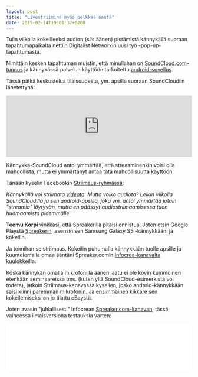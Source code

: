```yaml
---
layout: post
title: "Livestriiminä myös pelkkää ääntä"
date: 2015-02-14T19:01:37+0200
---
```


Tulin viikolla kokeilleeksi audion (siis äänen) pistämistä kännykällä suoraan tapahtumapaikalta nettiin Digitalist Networkin uusi työ -pop-up-tapahtumasta.

Nimittäin kesken tapahtuman muistin, että minullahan on [SoundCloud.com-tunnus](https://soundcloud.com/infocrea-fi) ja kännykässä palvelun käyttöön tarkoitettu [android-sovellus](https://play.google.com/store/apps/details?id=com.soundcloud.android).<!--more-->

Tässä pätkä keskustelua tilaisuudesta, ym. apsilla suoraan SoundCloudiin lähetettynä: 

<iframe width="100%" height="166" scrolling="no" frameborder="no" src="https://w.soundcloud.com/player/?url=https%3A//api.soundcloud.com/tracks/190555016&amp;color=ff5500&amp;auto_play=false&amp;hide_related=false&amp;show_comments=true&amp;show_user=true&amp;show_reposts=false"></iframe>

Kännykkä-SoundCloud antoi ymmärtää, että streaaminenkin voisi olla mahdollista, mutta ei ymmärtänyt antaa tätä mahdollisuutta käyttöön.

Tänään kyselin Facebookin [Striimaus-ryhmässä](https://www.facebook.com/groups/striimaus/):

*Kännykällä voi striimata [videota](https://new.livestream.com/ITstriimIT/itadhocit-2015-02/videos/76778556). Mutta voiko audiota? Leikin viikolla SoundCloudilla ja sen android-apsilla, joka vm. antoi ymmärtää jotain "streamia" löytyvän, mutta en päässyt audiostriimaamisessa tuon huomaamista pidemmälle.* 

**Teemu Korpi** vinkkasi, että Spreakerilla pitäisi onnistua. Joten etsin Google Playstä [Spreakerin](https://play.google.com/store/apps/details?id=com.spreaker.android), asensin sen Samsung Galaxy S5 -kännykkääni ja kokeilin.

Ja toimihan se striimaus. Kokeilin puhumalla kännykkään tuolle apsille ja kuuntelemalla omaa ääntäni Spreaker.comin [Infocrea-kanavalta](https://www.spreaker.com/user/infocrea) kuulokkeilla.

Koska kännykän omalla mikrofonilla äänen laatu ei ole kovin kummoinen etenkään seminaareissa tms. (kuten yllä SoundCloud-esimerkistä voi todeta), jatkoin Striimaus-kanavassa kysellen, josko android-kännykkään saisi kiinni paremman mikrofonin. Ja ensimmäinen kikkare sen kokeilemiseksi on jo tilattu eBaystä.

Joten avasin "juhlallisesti" Infocrean [Spreaker.com-kanavan](https://www.spreaker.com/user/infocrea), tässä vaiheessa ilmaisversiona testauksia varten: 

<iframe src="//www.spreaker.com/embed/player/standard?episode_id=5646396&autoplay=false" style="width: 100%; height: 131px;" frameborder="0" scrolling="no"></iframe>